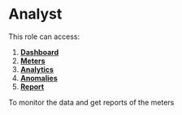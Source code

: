 # Analyst

This role can access:

1. <b>[Dashboard](Dashboard.md)</b>
2. <b>[Meters](Meters.md)</b>
3. <b>[Analytics](Analytics.md)</b>
4. <b>[Anomalies](Anomalies.md)</b>
5. <b>[Report](Reports.md)</b>

To monitor the data and get reports of the meters